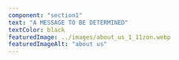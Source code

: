 ```yaml
---
component: "section1"
text: "A MESSAGE TO BE DETERMINED"
textColor: black
featuredImage: ../images/about_us_1_11zon.webp
featuredImageAlt: "about us"
---
```

